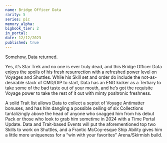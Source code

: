 ```yaml
---
name: Bridge Officer Data
rarity: 5
series: pic
memory_alpha:
bigbook_tier: 2
in_portal:
date: 12/12/2023
published: true
---
```


Somehow, Data returned.

Yes, it’s Star Trek and no one is ever truly dead, and this Bridge Officer Data enjoys the spoils of his fresh resurrection with a refreshed power level on Voyages and Shuttles. While his Skill set and order do include the not-as-desirable stack of CMD/DIP to start, Data has an ENG kicker as a Tertiary to take some of the bad taste out of your mouth, and he’s got the requisite Voyage power to take the rest of it out with minty positronic freshness.

A solid Trait list allows Data to collect a septet of Voyage Antimatter bonuses, and has him dangling a possible ceiling of six Collections tantalizingly above the head of anyone who snagged him from his debut Pack or those who look to grab him sometime in 2024 with a Time Portal Update. Data and Trait-based Events will put the aforementioned top two Skills to work on Shuttles, and a Frantic McCoy-esque Ship Ability gives him a little more uniqueness for a “win with your favorites” Arena/Skirmish build.
